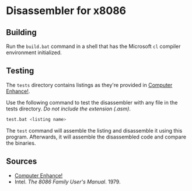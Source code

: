 # Disassembler for x8086

## Building

Run the `build.bat` command in a shell that has the Microsoft `cl` compiler environment initialized.

## Testing

The `tests` directory contains listings as they're provided in [Computer Enhance!](https://computerenhance.com).

Use the following command to test the disassembler with any file in the tests directory. _Do not include the extension (.asm)_.
```sh
test.bat <listing name>
```

The `test` command will assemble the listing and disassemble it using this program.
Afterwards, it will assemble the disassembled code and compare the binaries.

## Sources

- [Computer Enhance!](https://computerenhance.com)
- Intel. _The 8086 Family User's Manual_. 1979.